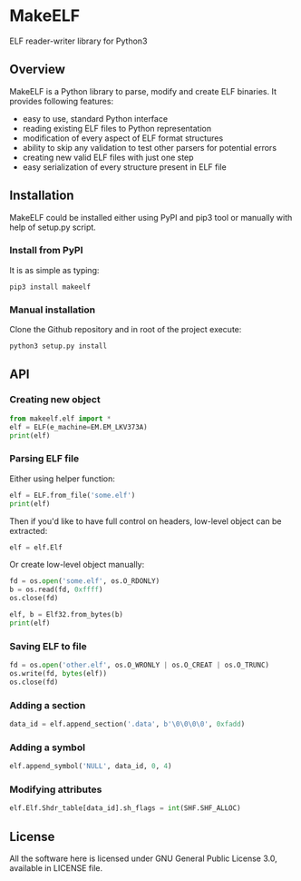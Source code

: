# MakeELF
ELF reader-writer library for Python3

## Overview

MakeELF is a Python library to parse, modify and create ELF binaries. It
provides following features:

* easy to use, standard Python interface
* reading existing ELF files to Python representation
* modification of every aspect of ELF format structures
* ability to skip any validation to test other parsers for potential errors
* creating new valid ELF files with just one step
* easy serialization of every structure present in ELF file

## Installation

MakeELF could be installed either using PyPI and pip3 tool or manually with help
of setup.py script.

### Install from PyPI

It is as simple as typing:

```shell
pip3 install makeelf
```

### Manual installation

Clone the Github repository and in root of the project execute:

```shell
python3 setup.py install
```

## API

### Creating new object

```Python
from makeelf.elf import *
elf = ELF(e_machine=EM.EM_LKV373A)
print(elf)
```

### Parsing ELF file

Either using helper function:

```Python
elf = ELF.from_file('some.elf')
print(elf)
```

Then if you'd like to have full control on headers, low-level object can be
extracted:

```Python
elf = elf.Elf
```

Or create low-level object manually:

```Python
fd = os.open('some.elf', os.O_RDONLY)
b = os.read(fd, 0xffff)
os.close(fd)

elf, b = Elf32.from_bytes(b)
print(elf)
```

### Saving ELF to file

```Python
fd = os.open('other.elf', os.O_WRONLY | os.O_CREAT | os.O_TRUNC)
os.write(fd, bytes(elf))
os.close(fd)
```

### Adding a section

```Python
data_id = elf.append_section('.data', b'\0\0\0\0', 0xfadd)
```

### Adding a symbol

```Python
elf.append_symbol('NULL', data_id, 0, 4)
```

### Modifying attributes

```Python
elf.Elf.Shdr_table[data_id].sh_flags = int(SHF.SHF_ALLOC)
```

## License

All the software here is licensed under GNU General Public License 3.0,
available in LICENSE file.
